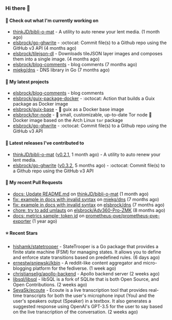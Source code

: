 ### Hi there 👋

#### 👷 Check out what I'm currently working on

- [thinkJD/bibli-o-mat](https://github.com/thinkJD/bibli-o-mat) - A utility to auto renew your lent media. (1 month ago)
- [elsbrock/go-ghwrite](https://github.com/elsbrock/go-ghwrite) - :octocat: Commit file(s) to a Github repo using the GitHub v3 API (4 months ago)
- [elsbrock/tilejson-dl](https://github.com/elsbrock/tilejson-dl) - Downloads tileJSON layer images and composes them into a single image. (4 months ago)
- [elsbrock/blog-comments](https://github.com/elsbrock/blog-comments) - blog comments (7 months ago)
- [miekg/dns](https://github.com/miekg/dns) - DNS library in Go (7 months ago)

#### 🌱 My latest projects

- [elsbrock/blog-comments](https://github.com/elsbrock/blog-comments) - blog comments
- [elsbrock/guix-package-docker](https://github.com/elsbrock/guix-package-docker) - :octocat: Action that builds a Guix package as Docker image
- [elsbrock/guix-base](https://github.com/elsbrock/guix-base) - :whale: guix as a Docker base image
- [elsbrock/tor-node](https://github.com/elsbrock/tor-node) - :rocket: small, customizable, up-to-date Tor node :whale: Docker image based on the Arch Linux `tor` package
- [elsbrock/go-ghwrite](https://github.com/elsbrock/go-ghwrite) - :octocat: Commit file(s) to a Github repo using the GitHub v3 API

#### 🔭 Latest releases I've contributed to

- [thinkJD/bibli-o-mat](https://github.com/thinkJD/bibli-o-mat) ([v0.2.1](https://github.com/thinkJD/bibli-o-mat/releases/tag/v0.2.1), 1 month ago) - A utility to auto renew your lent media.
- [elsbrock/go-ghwrite](https://github.com/elsbrock/go-ghwrite) ([v0.3.2](https://github.com/elsbrock/go-ghwrite/releases/tag/v0.3.2), 5 months ago) - :octocat: Commit file(s) to a Github repo using the GitHub v3 API

#### 🔨 My recent Pull Requests

- [docs: Update README.md](https://github.com/thinkJD/bibli-o-mat/pull/25) on [thinkJD/bibli-o-mat](https://github.com/thinkJD/bibli-o-mat) (1 month ago)
- [fix: example in docs with invalid syntax](https://github.com/miekg/dns/pull/1401) on [miekg/dns](https://github.com/miekg/dns) (7 months ago)
- [fix: example in docs with invalid syntax](https://github.com/elsbrock/dns/pull/1) on [elsbrock/dns](https://github.com/elsbrock/dns) (7 months ago)
- [chore: try to add umlauts](https://github.com/elsbrock/Adv360-Pro-ZMK/pull/1) on [elsbrock/Adv360-Pro-ZMK](https://github.com/elsbrock/Adv360-Pro-ZMK) (8 months ago)
- [docs: metrics sample; token id](https://github.com/prometheus-pve/prometheus-pve-exporter/pull/114) on [prometheus-pve/prometheus-pve-exporter](https://github.com/prometheus-pve/prometheus-pve-exporter) (1 year ago)

#### ⭐ Recent Stars

- [hishamk/statetrooper](https://github.com/hishamk/statetrooper) - StateTrooper is a Go package that provides a finite state machine (FSM) for managing states. It allows you to define and enforce state transitions based on predefined rules. (6 days ago)
- [ernestwisniewski/kbin](https://github.com/ernestwisniewski/kbin) - A reddit-like content aggregator and micro-blogging platform for the fediverse. (1 week ago)
- [christianselig/apollo-backend](https://github.com/christianselig/apollo-backend) - Apollo backend server (2 weeks ago)
- [libsql/libsql](https://github.com/libsql/libsql) - libSQL is a fork of SQLite that is both Open Source, and Open Contributions. (2 weeks ago)
- [SevaSk/ecoute](https://github.com/SevaSk/ecoute) - Ecoute is a live transcription tool that provides real-time transcripts for both the user&#39;s microphone input (You) and the user&#39;s speakers output (Speaker) in a textbox. It also generates a suggested response using OpenAI&#39;s GPT-3.5 for the user to say based on the live transcription of the conversation. (2 weeks ago)
